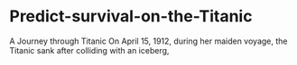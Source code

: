 # Predict-survival-on-the-Titanic
A Journey through Titanic On April 15, 1912, during her maiden voyage, the Titanic sank after colliding with an iceberg,
